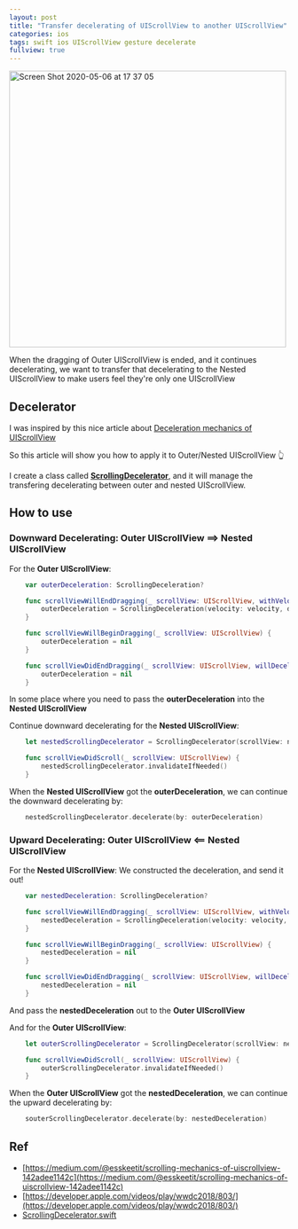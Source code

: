 ```yaml
---
layout: post
title: "Transfer decelerating of UIScrollView to another UIScrollView"
categories: ios
tags: swift ios UIScrollView gesture decelerate
fullview: true
---
```



<img width="499" alt="Screen Shot 2020-05-06 at 17 37 05" src="https://user-images.githubusercontent.com/6329656/81168337-01ce9f80-8fc1-11ea-9816-70a55cb69f29.png">

When the dragging of Outer UIScrollView is ended, and it continues decelerating, we want to transfer that decelerating to the Nested UIScrollView to make users feel they're only one UIScrollView

## Decelerator

I was inspired by this nice article about [Deceleration mechanics of UIScrollView](https://medium.com/@esskeetit/scrolling-mechanics-of-uiscrollview-142adee1142c) 

So this article will show you how to apply it to Outer/Nested UIScrollView 👆

I create a class called **[ScrollingDecelerator](https://gist.github.com/levantAJ/7860d3053324e4fc20e12d5dd3c51fb1)**, and it will manage the transfering decelerating between outer and nested UIScrollView.


## How to use

### Downward Decelerating: Outer UIScrollView ==> Nested UIScrollView

For the **Outer UIScrollView**:

```swift
    var outerDeceleration: ScrollingDeceleration?

    func scrollViewWillEndDragging(_ scrollView: UIScrollView, withVelocity velocity: CGPoint, targetContentOffset: UnsafeMutablePointer<CGPoint>) {
        outerDeceleration = ScrollingDeceleration(velocity: velocity, decelerationRate: scrollView.decelerationRate)
    }

    func scrollViewWillBeginDragging(_ scrollView: UIScrollView) {
        outerDeceleration = nil
    }

    func scrollViewDidEndDragging(_ scrollView: UIScrollView, willDecelerate decelerate: Bool) {
        outerDeceleration = nil
    }
```

In some place where you need to pass the **outerDeceleration** into the **Nested UIScrollView**


Continue downward decelerating for the **Nested UIScrollView**:

```swift
    let nestedScrollingDecelerator = ScrollingDecelerator(scrollView: nestedScrollView)

    func scrollViewDidScroll(_ scrollView: UIScrollView) {
        nestedScrollingDecelerator.invalidateIfNeeded()
    }
```

When the **Nested UIScrollView** got the **outerDeceleration**, we can continue the downward decelerating by:

```swift
    nestedScrollingDecelerator.decelerate(by: outerDeceleration)

```

### Upward Decelerating: Outer UIScrollView <== Nested UIScrollView

For the **Nested UIScrollView**: We constructed the deceleration, and send it out!
 

```swift
    var nestedDeceleration: ScrollingDeceleration?

    func scrollViewWillEndDragging(_ scrollView: UIScrollView, withVelocity velocity: CGPoint, targetContentOffset: UnsafeMutablePointer<CGPoint>) {
        nestedDeceleration = ScrollingDeceleration(velocity: velocity, decelerationRate: scrollView.decelerationRate)
    }

    func scrollViewWillBeginDragging(_ scrollView: UIScrollView) {
        nestedDeceleration = nil
    }

    func scrollViewDidEndDragging(_ scrollView: UIScrollView, willDecelerate decelerate: Bool) {
        nestedDeceleration = nil
    }
```

And pass the **nestedDeceleration** out to the **Outer UIScrollView**


And for the **Outer UIScrollView**:

```swift
    let outerScrollingDecelerator = ScrollingDecelerator(scrollView: nestedScrollView)

    func scrollViewDidScroll(_ scrollView: UIScrollView) {
        outerScrollingDecelerator.invalidateIfNeeded()
    }
```

When the **Outer UIScrollView** got the **nestedDeceleration**, we can continue the upward decelerating by:

```swift
    souterScrollingDecelerator.decelerate(by: nestedDeceleration)

```

## Ref

- [https://medium.com/@esskeetit/scrolling-mechanics-of-uiscrollview-142adee1142c](https://medium.com/@esskeetit/scrolling-mechanics-of-uiscrollview-142adee1142c)
- [https://developer.apple.com/videos/play/wwdc2018/803/](https://developer.apple.com/videos/play/wwdc2018/803/)
- [ScrollingDecelerator.swift](https://gist.github.com/levantAJ/7860d3053324e4fc20e12d5dd3c51fb1)


